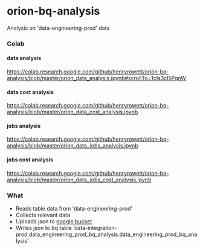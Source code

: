 # orion-bq-analysis
Analysis on 'data-engineering-prod' data

### Colab
#### data analysis
https://colab.research.google.com/github/henryrowett/orion-bq-analysis/blob/master/orion_data_analysis.ipynb#scrollTo=1cIs3cI5PqnW
#### data cost analysis
https://colab.research.google.com/github/henryrowett/orion-bq-analysis/blob/master/orion_data_cost_analysis.ipynb
#### jobs analysis
https://colab.research.google.com/github/henryrowett/orion-bq-analysis/blob/master/orion_data_jobs_analysis.ipynb
#### jobs cost analysis
https://colab.research.google.com/github/henryrowett/orion-bq-analysis/blob/master/orion_data_jobs_cost_analysis.ipynb

### What 
- Reads table data from 'data-engineering-prod'
- Collects relevant data
- Uploads json to [google bucket](https://console.cloud.google.com/storage/browser/data-engineering-prod-bq-analysis;tab=objects?forceOnBucketsSortingFiltering=false&project=data-integration-prod&supportedpurview=project&prefix=&forceOnObjectsSortingFiltering=false)
- Writes json to bq table ‘data-integration-prod.data_engineering_prod_bq_analysis.data_engineering_prod_bq_analysis'

